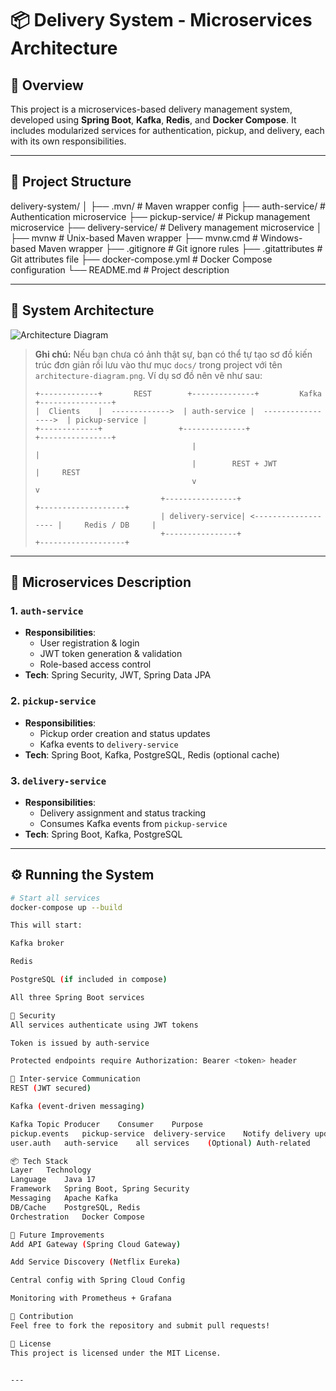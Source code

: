 # 📦 Delivery System - Microservices Architecture

## 🔖 Overview

This project is a microservices-based delivery management system, developed using **Spring Boot**, **Kafka**, **Redis**, and **Docker Compose**. It includes modularized services for authentication, pickup, and delivery, each with its own responsibilities.

---

## 🧱 Project Structure

delivery-system/
│
├── .mvn/ # Maven wrapper config
├── auth-service/ # Authentication microservice
├── pickup-service/ # Pickup management microservice
├── delivery-service/ # Delivery management microservice
│
├── mvnw # Unix-based Maven wrapper
├── mvnw.cmd # Windows-based Maven wrapper
├── .gitignore # Git ignore rules
├── .gitattributes # Git attributes file
├── docker-compose.yml # Docker Compose configuration
└── README.md # Project description


---

## 📐 System Architecture

![Architecture Diagram](https://raw.githubusercontent.com/vanlinh00/delivery-system/main/docs/architecture-diagram.png)

> **Ghi chú:** Nếu bạn chưa có ảnh thật sự, bạn có thể tự tạo sơ đồ kiến trúc đơn giản rồi lưu vào thư mục `docs/` trong project với tên `architecture-diagram.png`. Ví dụ sơ đồ nên vẽ như sau:
>
> ```
> +-------------+       REST        +--------------+         Kafka        +----------------+
> |  Clients    |  ------------->  | auth-service |  ----------------->  | pickup-service |
> +-------------+                 +--------------+                       +----------------+
>                                    |                                        |
>                                    |        REST + JWT                     |     REST
>                                    v                                        v
>                             +----------------+                        +-------------------+
>                             | delivery-service| <------------------- |     Redis / DB     |
>                             +----------------+                        +-------------------+
> ```

---

## 🧩 Microservices Description

### 1. `auth-service`
- **Responsibilities**:
  - User registration & login
  - JWT token generation & validation
  - Role-based access control
- **Tech**: Spring Security, JWT, Spring Data JPA

### 2. `pickup-service`
- **Responsibilities**:
  - Pickup order creation and status updates
  - Kafka events to `delivery-service`
- **Tech**: Spring Boot, Kafka, PostgreSQL, Redis (optional cache)

### 3. `delivery-service`
- **Responsibilities**:
  - Delivery assignment and status tracking
  - Consumes Kafka events from `pickup-service`
- **Tech**: Spring Boot, Kafka, PostgreSQL

---

## ⚙️ Running the System

```bash
# Start all services
docker-compose up --build

This will start:

Kafka broker

Redis

PostgreSQL (if included in compose)

All three Spring Boot services

🔐 Security
All services authenticate using JWT tokens

Token is issued by auth-service

Protected endpoints require Authorization: Bearer <token> header

💬 Inter-service Communication
REST (JWT secured)

Kafka (event-driven messaging)

Kafka Topic	Producer	Consumer	Purpose
pickup.events	pickup-service	delivery-service	Notify delivery updates
user.auth	auth-service	all services	(Optional) Auth-related

📦 Tech Stack
Layer	Technology
Language	Java 17
Framework	Spring Boot, Spring Security
Messaging	Apache Kafka
DB/Cache	PostgreSQL, Redis
Orchestration	Docker Compose

📌 Future Improvements
Add API Gateway (Spring Cloud Gateway)

Add Service Discovery (Netflix Eureka)

Central config with Spring Cloud Config

Monitoring with Prometheus + Grafana

🤝 Contribution
Feel free to fork the repository and submit pull requests!

📄 License
This project is licensed under the MIT License.


---

